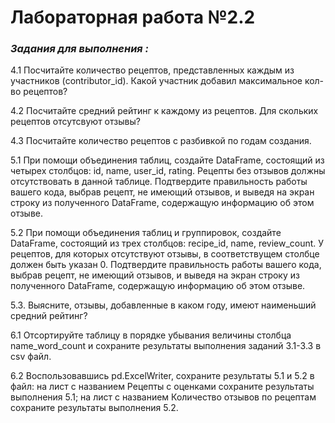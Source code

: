 # Лабораторная работа №2.2

### *Задания для выполнения :*

4.1 Посчитайте количество рецептов, представленных каждым из участников (contributor_id). Какой участник добавил максимальное кол-во рецептов?

4.2 Посчитайте средний рейтинг к каждому из рецептов. Для скольких рецептов отсутсвуют отзывы?

4.3 Посчитайте количество рецептов с разбивкой по годам создания.

5.1 При помощи объединения таблиц, создайте DataFrame, состоящий из четырех столбцов: id, name, user_id, rating. Рецепты без отзывов должны отсутствовать в данной таблице. Подтвердите правильность работы вашего кода, выбрав рецепт, не имеющий отзывов, и выведя на экран строку из полученного DataFrame, содержащую информацию об этом отзыве.

5.2 При помощи объединения таблиц и группировок, создайте DataFrame, состоящий из трех столбцов: recipe_id, name, review_count. У рецептов, для которых отсутствуют отзывы, в соответствущем столбце должен быть указан 0. Подтвердите правильность работы вашего кода, выбрав рецепт, не имеющий отзывов, и выведя на экран строку из полученного DataFrame, содержащую информацию об этом отзыве.

5.3. Выясните, отзывы, добавленные в каком году, имеют наименьший средний рейтинг?

6.1 Отсортируйте таблицу в порядке убывания величины столбца name_word_count и сохраните результаты выполнения заданий 3.1-3.3 в csv файл.

6.2 Воспользовавшись pd.ExcelWriter, cохраните результаты 5.1 и 5.2 в файл: на лист с названием Рецепты с оценками сохраните результаты выполнения 5.1; на лист с названием Количество отзывов по рецептам сохраните результаты выполнения 5.2.
